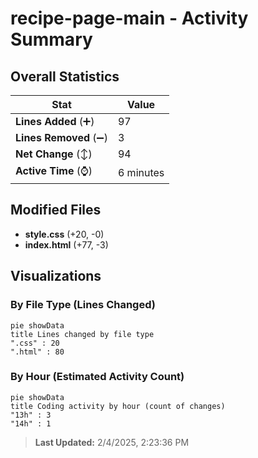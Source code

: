 # recipe-page-main - Activity Summary 

## Overall Statistics

| Stat                   | Value                                                             |
| ---------------------- | ----------------------------------------------------------------- |
| **Lines Added** (➕)   | 97                                          |
| **Lines Removed** (➖) | 3                                        |
| **Net Change** (↕)    | 94                |
| **Active Time** (⌚)   | 6 minutes |


## Modified Files
- **style.css** (+20, -0)
- **index.html** (+77, -3)

## Visualizations

### By File Type (Lines Changed)

```mermaid
pie showData
title Lines changed by file type
".css" : 20
".html" : 80
```

### By Hour (Estimated Activity Count)

```mermaid
pie showData
title Coding activity by hour (count of changes)
"13h" : 3
"14h" : 1
```


> **Last Updated:** 2/4/2025, 2:23:36 PM